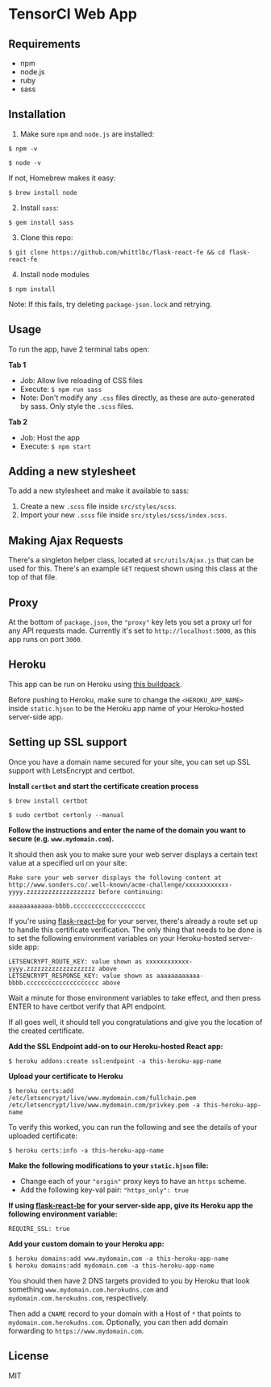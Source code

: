 # TensorCI Web App

## Requirements

* npm
* node.js
* ruby
* sass

## Installation

1. Make sure `npm` and `node.js` are installed:

```
$ npm -v
```
```
$ node -v
```

If not, Homebrew makes it easy:  

```
$ brew install node 
```

2. Install `sass`:

````
$ gem install sass
````

3. Clone this repo:

```
$ git clone https://github.com/whittlbc/flask-react-fe && cd flask-react-fe
```

4. Install node modules

```
$ npm install
```

Note: If this fails, try deleting `package-json.lock` and retrying.

## Usage

To run the app, have 2 terminal tabs open:

**Tab 1**<br>

- Job:  Allow live reloading of CSS files<br>
- Execute:  `$ npm run sass`<br>
- Note:  Don't modify any `.css` files directly, as these are auto-generated by sass. Only style the `.scss` files.<br>

**Tab 2**<br>

- Job:  Host the app<br>
- Execute:  `$ npm start`<br>

## Adding a new stylesheet

To add a new stylesheet and make it available to sass:<br>

1. Create a new `.scss` file inside `src/styles/scss`.
2. Import your new `.scss` file inside `src/styles/scss/index.scss`.
    
## Making Ajax Requests

There's a singleton helper class, located at `src/utils/Ajax.js` that can be used for this. There's an example `GET` request shown using this class at the top of that file.

## Proxy

At the bottom of `package.json`, the `"proxy"` key lets you set a proxy url for any API requests made. Currently it's set to `http://localhost:5000`, as this app runs on port `3000`. 

## Heroku

This app can be run on Heroku using [this buildpack](https://github.com/heroku/heroku-buildpack-static).

Before pushing to Heroku, make sure to change the `<HEROKU_APP_NAME>` inside `static.hjson` to be the Heroku app name of your Heroku-hosted server-side app.

## Setting up SSL support

Once you have a domain name secured for your site, you can set up SSL support with LetsEncrypt and certbot.

**Install `certbot` and start the certificate creation process**

```
$ brew install certbot
```

```
$ sudo certbot certonly --manual
```

**Follow the instructions and enter the name of the domain you want to secure (e.g. `www.mydomain.com`).**

It should then ask you to make sure your web server displays a certain text value at a specified url on your site:

```
Make sure your web server displays the following content at
http://www.sonders.co/.well-known/acme-challenge/xxxxxxxxxxxx-yyyy.zzzzzzzzzzzzzzzzzzz before continuing:

aaaaaaaaaaaa-bbbb.cccccccccccccccccccc
```

If you're using [flask-react-be](https://github.com/whittlbc/flask-react-be) for your server, there's already a route set up to handle this certificate verification. The only thing that needs to be done is to set the following environment variables on your Heroku-hosted server-side app:

```
LETSENCRYPT_ROUTE_KEY: value shown as xxxxxxxxxxxx-yyyy.zzzzzzzzzzzzzzzzzzz above
LETSENCRYPT_RESPONSE_KEY: value shown as aaaaaaaaaaaa-bbbb.cccccccccccccccccccc above
```  

Wait a minute for those environment variables to take effect, and then press ENTER to have certbot verify that API endpoint.

If all goes well, it should tell you congratulations and give you the location of the created certificate.

**Add the SSL Endpoint add-on to our Heroku-hosted React app:**

```
$ heroku addons:create ssl:endpoint -a this-heroku-app-name
```

**Upload your certificate to Heroku**

```
$ heroku certs:add /etc/letsencrypt/live/www.mydomain.com/fullchain.pem /etc/letsencrypt/live/www.mydomain.com/privkey.pem -a this-heroku-app-name
```

To verify this worked, you can run the following and see the details of your uploaded certificate:

```
$ heroku certs:info -a this-heroku-app-name
```

**Make the following modifications to your `static.hjson` file:**

- Change each of your `"origin"` proxy keys to have an `https` scheme.
- Add the following key-val pair: `"https_only": true`
    
**If using [flask-react-be](https://github.com/whittlbc/flask-react-be) for your server-side app, give its Heroku app the following environment variable:**

```
REQUIRE_SSL: true
```

**Add your custom domain to your Heroku app:**

```
$ heroku domains:add www.mydomain.com -a this-heroku-app-name
$ heroku domains:add mydomain.com -a this-heroku-app-name
```

You should then have 2 DNS targets provided to you by Heroku that look something `www.mydomain.com.herokudns.com` and `mydomain.com.herokudns.com`, respectively.

Then add a `CNAME` record to your domain with a Host of `*` that points to `mydomain.com.herokudns.com`. Optionally, you can then add domain forwarding to `https://www.mydomain.com`.

## License

MIT
